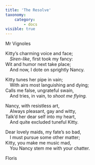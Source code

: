 ```yaml
---
title: 'The Resolve'
taxonomy:
    category:
        - docs
visible: true
---
```


<div class="author">Mr Vignoles</div>  

Kitty’s charming voice and face;  
&emsp;*Siren-like*, first took my fancy:  
Wit and humor next take place;  
&emsp;And now, I dote on sprightly Nancy.  

Kitty tunes her pipe in vain;  
&emsp;With airs most languishing and dying;  
Calls me false, ungrateful swain,  
&emsp;And tries, in vain, to *shoot me flying.*  

Nancy, with resistless art,  
&emsp;Always pleasant, gay and witty,  
Talk’d her dear self into my heart,  
&emsp;And quite excluded tuneful Kitty.  

Dear lovely maids, my fate’s so bad,  
&emsp;I must pursue some other matter;  
Kitty, you make me music mad,  
&emsp;You Nancy stem me with your chatter.  

Floris